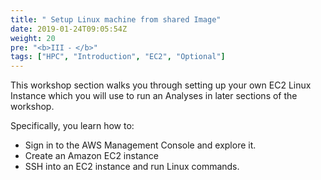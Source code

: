 ```yaml
---
title: " Setup Linux machine from shared Image"
date: 2019-01-24T09:05:54Z
weight: 20
pre: "<b>III ⁃ </b>"
tags: ["HPC", "Introduction", "EC2", "Optional"]
---
```


This workshop section walks you through setting up your own EC2 Linux Instance which you will use to run an Analyses in later sections of the workshop.

Specifically, you learn how to:

- Sign in to the AWS Management Console and explore it.
- Create an Amazon EC2 instance 
- SSH into an EC2 instance and run Linux commands.

<!-- Total cost to run this lab is expected to be less than **two dollars should you run it on your own or company account** if the guide is followed as discussed, in one sitting, and including the deletion of all resources outlined through the guide. -->

